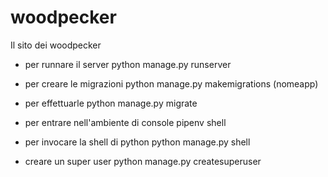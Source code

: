 # woodpecker
Il sito dei woodpecker

- per runnare il server python manage.py runserver

- per creare le migrazioni python manage.py makemigrations (nomeapp)
- per effettuarle python manage.py migrate

- per entrare nell'ambiente di console pipenv shell
- per invocare la shell di python python manage.py shell

- creare un super user python manage.py createsuperuser
